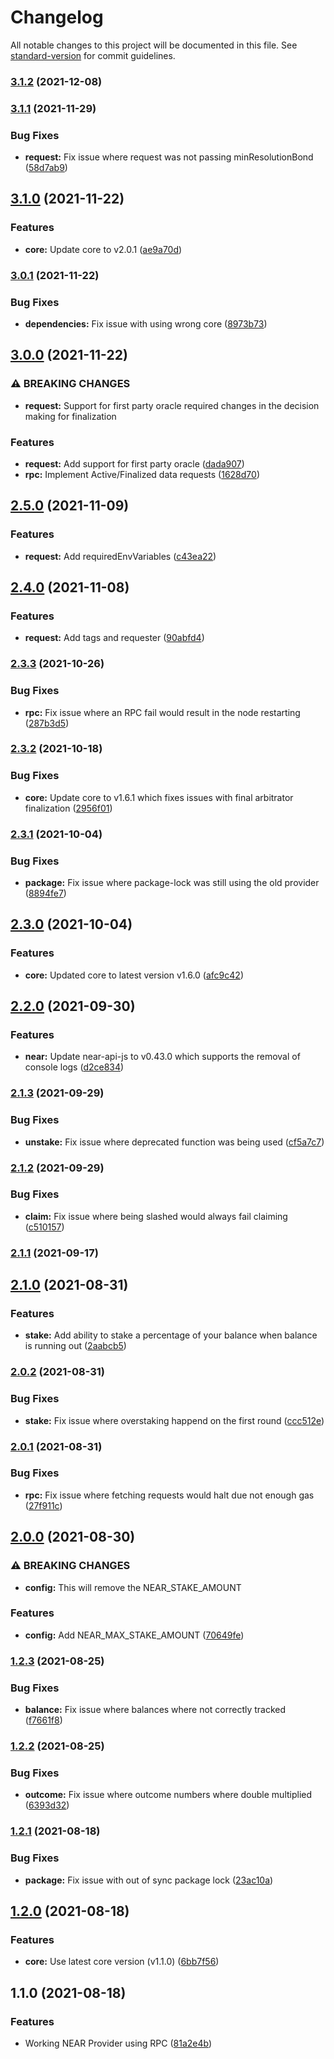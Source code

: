 # Changelog

All notable changes to this project will be documented in this file. See [standard-version](https://github.com/conventional-changelog/standard-version) for commit guidelines.

### [3.1.2](https://github.com/fluxprotocol/oracle-provider-near/compare/v3.1.1...v3.1.2) (2021-12-08)

### [3.1.1](https://github.com/fluxprotocol/oracle-provider-near/compare/v3.1.0...v3.1.1) (2021-11-29)


### Bug Fixes

* **request:** Fix issue where request was not passing minResolutionBond ([58d7ab9](https://github.com/fluxprotocol/oracle-provider-near/commit/58d7ab9ee571d7ec4fa48b68b5aa4b58d1b84036))

## [3.1.0](https://github.com/fluxprotocol/oracle-provider-near/compare/v3.0.1...v3.1.0) (2021-11-22)


### Features

* **core:** Update core to v2.0.1 ([ae9a70d](https://github.com/fluxprotocol/oracle-provider-near/commit/ae9a70d3a5385451788241fb6030e92b3cacbf4c))

### [3.0.1](https://github.com/fluxprotocol/oracle-provider-near/compare/v3.0.0...v3.0.1) (2021-11-22)


### Bug Fixes

* **dependencies:** Fix issue with using wrong core ([8973b73](https://github.com/fluxprotocol/oracle-provider-near/commit/8973b738a21aa6ad5bf61f223bc6b957ccdd44a2))

## [3.0.0](https://github.com/fluxprotocol/oracle-provider-near/compare/v2.5.0...v3.0.0) (2021-11-22)


### ⚠ BREAKING CHANGES

* **request:** Support for first party oracle required changes in the decision making for finalization

### Features

* **request:** Add support for first party oracle ([dada907](https://github.com/fluxprotocol/oracle-provider-near/commit/dada90708a059a5d3a7b0bb3b7f9b99d13be3312))
* **rpc:** Implement Active/Finalized data requests ([1628d70](https://github.com/fluxprotocol/oracle-provider-near/commit/1628d70103434657f3338976c39a1a567f313ba2))

## [2.5.0](https://github.com/fluxprotocol/oracle-provider-near/compare/v2.4.0...v2.5.0) (2021-11-09)


### Features

* **request:** Add requiredEnvVariables ([c43ea22](https://github.com/fluxprotocol/oracle-provider-near/commit/c43ea22b61b633ef479a3789ba8eeacad364fc80))

## [2.4.0](https://github.com/fluxprotocol/oracle-provider-near/compare/v2.3.3...v2.4.0) (2021-11-08)


### Features

* **request:** Add tags and requester ([90abfd4](https://github.com/fluxprotocol/oracle-provider-near/commit/90abfd4eb6c3072a99c41a77a750110673e79574))

### [2.3.3](https://github.com/fluxprotocol/oracle-provider-near/compare/v2.3.2...v2.3.3) (2021-10-26)


### Bug Fixes

* **rpc:** Fix issue where an RPC fail would result in the node restarting ([287b3d5](https://github.com/fluxprotocol/oracle-provider-near/commit/287b3d57eb39b0194f58ae14a067897f561dc8f8))

### [2.3.2](https://github.com/fluxprotocol/oracle-provider-near/compare/v2.3.1...v2.3.2) (2021-10-18)


### Bug Fixes

* **core:** Update core to v1.6.1 which fixes issues with final arbitrator finalization ([2956f01](https://github.com/fluxprotocol/oracle-provider-near/commit/2956f01148048113acbb149dda613b51b79c9851))

### [2.3.1](https://github.com/fluxprotocol/oracle-provider-near/compare/v2.3.0...v2.3.1) (2021-10-04)


### Bug Fixes

* **package:** Fix issue where package-lock was still using the old provider ([8894fe7](https://github.com/fluxprotocol/oracle-provider-near/commit/8894fe7b34cede48383ae6ba128bc4e73ee664dd))

## [2.3.0](https://github.com/fluxprotocol/oracle-provider-near/compare/v2.2.0...v2.3.0) (2021-10-04)


### Features

* **core:** Updated core to latest version v1.6.0 ([afc9c42](https://github.com/fluxprotocol/oracle-provider-near/commit/afc9c421b9919ff109823b3ab05be0fabbf3171e))

## [2.2.0](https://github.com/fluxprotocol/oracle-provider-near/compare/v2.1.3...v2.2.0) (2021-09-30)


### Features

* **near:** Update near-api-js to v0.43.0 which supports the removal of console logs ([d2ce834](https://github.com/fluxprotocol/oracle-provider-near/commit/d2ce834476e1685ce609ee8efeb84327611a0264))

### [2.1.3](https://github.com/fluxprotocol/oracle-provider-near/compare/v2.1.2...v2.1.3) (2021-09-29)


### Bug Fixes

* **unstake:** Fix issue where deprecated function was being used ([cf5a7c7](https://github.com/fluxprotocol/oracle-provider-near/commit/cf5a7c74e7a29e98a4fa80c9b67719cd4cbfdeba))

### [2.1.2](https://github.com/fluxprotocol/oracle-provider-near/compare/v2.1.1...v2.1.2) (2021-09-29)


### Bug Fixes

* **claim:** Fix issue where being slashed would always fail claiming ([c510157](https://github.com/fluxprotocol/oracle-provider-near/commit/c510157d41466b10c8fd4a73efe90258d0902a0f))

### [2.1.1](https://github.com/fluxprotocol/oracle-provider-near/compare/v2.1.0...v2.1.1) (2021-09-17)

## [2.1.0](https://github.com/fluxprotocol/oracle-provider-near/compare/v2.0.2...v2.1.0) (2021-08-31)


### Features

* **stake:** Add ability to stake a percentage of your balance when balance is running out ([2aabcb5](https://github.com/fluxprotocol/oracle-provider-near/commit/2aabcb5cf59e8411b696408d87d3624fe772b81b))

### [2.0.2](https://github.com/fluxprotocol/oracle-provider-near/compare/v2.0.1...v2.0.2) (2021-08-31)


### Bug Fixes

* **stake:** Fix issue where overstaking happend on the first round ([ccc512e](https://github.com/fluxprotocol/oracle-provider-near/commit/ccc512eb6a0a390fad9e363a8e9155d243f149a1))

### [2.0.1](https://github.com/fluxprotocol/oracle-provider-near/compare/v2.0.0...v2.0.1) (2021-08-31)


### Bug Fixes

* **rpc:** Fix issue where fetching requests would halt due not enough gas ([27f911c](https://github.com/fluxprotocol/oracle-provider-near/commit/27f911c92a418c67c029f56df57feae17de989f4))

## [2.0.0](https://github.com/fluxprotocol/oracle-provider-near/compare/v1.2.3...v2.0.0) (2021-08-30)


### ⚠ BREAKING CHANGES

* **config:** This will remove the NEAR_STAKE_AMOUNT

### Features

* **config:** Add NEAR_MAX_STAKE_AMOUNT ([70649fe](https://github.com/fluxprotocol/oracle-provider-near/commit/70649fe1512b5bc4dbd1e44d4559b6df346e312a))

### [1.2.3](https://github.com/fluxprotocol/oracle-provider-near/compare/v1.2.2...v1.2.3) (2021-08-25)


### Bug Fixes

* **balance:** Fix issue where balances where not correctly tracked ([f7661f8](https://github.com/fluxprotocol/oracle-provider-near/commit/f7661f85220dff2ab243eb39b76d94234937eeb1))

### [1.2.2](https://github.com/fluxprotocol/oracle-provider-near/compare/v1.2.1...v1.2.2) (2021-08-25)


### Bug Fixes

* **outcome:** Fix issue where outcome numbers where double multiplied ([6393d32](https://github.com/fluxprotocol/oracle-provider-near/commit/6393d3217a591a56e4c33945f92f1417ffbf3265))

### [1.2.1](https://github.com/fluxprotocol/oracle-provider-near/compare/v1.2.0...v1.2.1) (2021-08-18)


### Bug Fixes

* **package:** Fix issue with out of sync package lock ([23ac10a](https://github.com/fluxprotocol/oracle-provider-near/commit/23ac10a3dc9d052a3ef9115b746e66c34a85fc53))

## [1.2.0](https://github.com/fluxprotocol/oracle-provider-near/compare/v1.1.0...v1.2.0) (2021-08-18)


### Features

* **core:** Use latest core version (v1.1.0) ([6bb7f56](https://github.com/fluxprotocol/oracle-provider-near/commit/6bb7f5677bdf6e6294658aec385fb1d791b22401))

## 1.1.0 (2021-08-18)


### Features

* Working NEAR Provider using RPC ([81a2e4b](https://github.com/fluxprotocol/oracle-provider-near/commit/81a2e4b030bff6c585bff239b39c979eff1b9616))
